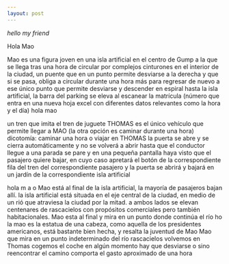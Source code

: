 ```yaml
---
layout: post
---
```



*hello my friend*

Hola Mao

Mao es una figura joven en una isla artificial en el centro de Gump a la que se llega tras una hora de circular por complejos cinturones en el interior de la ciudad, un puente que en un punto permite desviarse a la derecha y que si se pasa, obliga a circular durante una hora más para regresar de nuevo a ese único punto que permite desviarse y descender en espiral hasta la isla artificial, la barra del parking se eleva al escanear la matrícula (número que entra en una nueva hoja excel con diferentes datos relevantes como la hora y el día)
hola
mao

un tren que imita el tren de juguete THOMAS es el único vehículo que permite llegar a MAO (la otra opción es caminar durante una hora)
dicotomía: caminar una hora o viajar en THOMAS
la puerta se abre y se cierra automáticamente y no se volverá a abrir hasta que el conductor llegue a una parada se pare y en una pequeña pantalla haya visto que el pasajero quiere bajar, en cuyo caso apretará el botón de la correspondiente fila del tren del correspondiente pasajero y la puerta se abrirá y bajará en un jardín de la correspondiente isla artificial

hola
m
a
o
Mao está al final de la isla artificial, la mayoría de pasajeros bajan allí. la isla artificial está situada en el eje central de la ciudad, en medio de un rió que atraviesa la ciudad por la mitad. a ambos lados se elevan centenares de rascacielos con propósitos comerciales pero también habitacionales. Mao esta al final y mira en un punto donde continúa el río
ho la mao
es la estatua de una cabeza, como aquella de los presidentes americanos, está bastante bien hecha, y resalta la juventud de Mao
Mao que mira en un punto indeterminado del río
rascacielos
volvemos en
Thomas
cogemos el coche
en algún momento hay que desviarse o sino reencontrar el camino comporta el gasto aproximado de una hora
